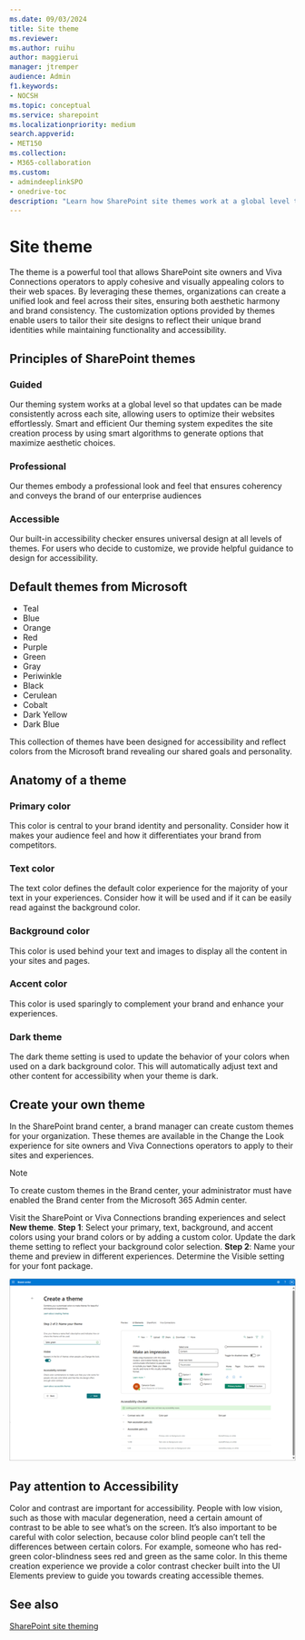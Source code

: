 ```yaml
---
ms.date: 09/03/2024
title: Site theme  
ms.reviewer:
ms.author: ruihu
author: maggierui
manager: jtremper
audience: Admin
f1.keywords:
- NOCSH
ms.topic: conceptual
ms.service: sharepoint
ms.localizationpriority: medium
search.appverid:
- MET150
ms.collection:
- M365-collaboration
ms.custom:
- admindeeplinkSPO
- onedrive-toc
description: "Learn how SharePoint site themes work at a global level to optimize websites effortlessly, expedite site creation with smart algorithms, and ensure accessibility and professional look and feel."
---
```

# Site theme
The theme is a powerful tool that allows SharePoint site owners and Viva Connections operators to apply cohesive and visually appealing colors to their web spaces. By leveraging these themes, organizations can create a unified look and feel across their sites, ensuring both aesthetic harmony and brand consistency. The customization options provided by themes enable users to tailor their site designs to reflect their unique brand identities while maintaining functionality and accessibility.

## Principles of SharePoint themes

### Guided

Our theming system works at a global level so that updates can be made consistently across each site, allowing users to optimize their websites effortlessly. 
Smart and efficient
Our theming system expedites the site creation process by using smart algorithms to generate options that maximize aesthetic choices.

### Professional

Our themes embody a professional look and feel that ensures coherency and conveys the brand of our enterprise audiences

### Accessible

Our built-in accessibility checker ensures universal design at all levels of themes. For users who decide to customize, we provide helpful guidance to design for accessibility. 

## Default themes from Microsoft

* Teal
* Blue
* Orange
* Red
* Purple
* Green
* Gray
* Periwinkle
* Black
* Cerulean
* Cobalt
* Dark Yellow
* Dark Blue

This collection of themes have been designed for accessibility and reflect colors from the Microsoft brand revealing our shared goals and personality. 

## Anatomy of a theme

### Primary color

This color is central to your brand identity and personality. Consider how it makes your audience feel and how it differentiates your brand from competitors. 

### Text color

The text color defines the default color experience for the majority of your text in your experiences. Consider how it will be used and if it can be easily read against the background color. 

### Background color

This color is used behind your text and images to display all the content in your sites and pages. 

### Accent color

This color is used sparingly to complement your brand and enhance your experiences. 

### Dark theme

The dark theme setting is used to update the behavior of your colors when used on a dark background color. This will automatically adjust text and other content for accessibility when your theme is dark. 

## Create your own theme

In the SharePoint brand center, a brand manager can create custom themes for your organization. These themes are available in the Change the Look experience for site owners and Viva Connections operators to apply to their sites and experiences.

> [!NOTE] 
> To create custom themes in the Brand center, your administrator must have enabled the Brand center from the Microsoft 365 Admin center.

Visit the SharePoint or Viva Connections branding experiences and select **New theme**.
**Step 1**: Select your primary, text, background, and accent colors using your brand colors or by adding a custom color.  Update the dark theme setting to reflect your background color selection. 
**Step 2**: Name your theme and preview in different experiences. Determine the Visible setting for your font package.

![Screenshot of creating a new theme](media/brand-center-new-theme.png)
 
## Pay attention to Accessibility
Color and contrast are important for accessibility. People with low vision, such as those with macular degeneration, need a certain amount of contrast to be able to see what’s on the screen. It’s also important to be careful with color selection, because color blind people can’t tell the differences between certain colors. For example, someone who has red-green color-blindness sees red and green as the same color.
In this theme creation experience we provide a color contrast checker built into the UI Elements preview to guide you towards creating accessible themes. 

## See also
[SharePoint site theming](/sharepoint/dev/declarative-customization/site-theming/sharepoint-site-theming-overview)
